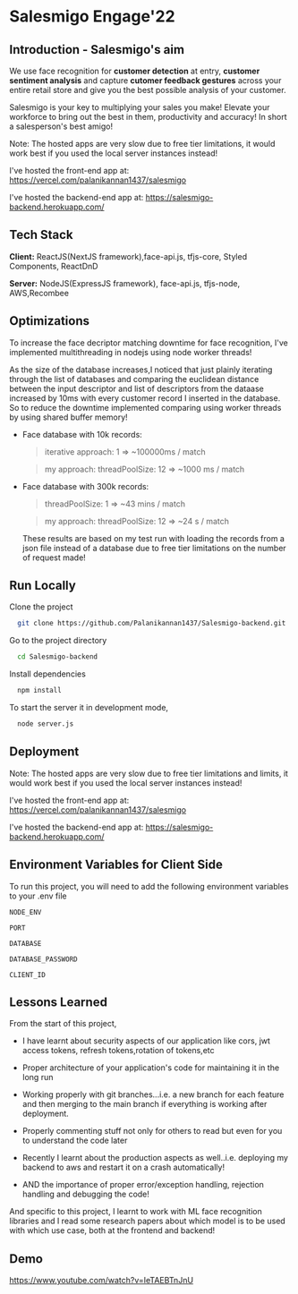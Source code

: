 
# Salesmigo Engage'22

## Introduction - Salesmigo's aim

We use face recognition for **customer detection** at entry, **customer sentiment
analysis** and capture **cutomer feedback gestures** across your entire
retail store and give you the best possible analysis of your customer.

Salesmigo is your key to multiplying your sales you make! 
Elevate your workforce to bring out the best in them, 
productivity and accuracy! In short a salesperson's best amigo!

Note: 
The hosted apps are very slow due to free tier limitations,
it would work best if you used the local server instances instead!

I've hosted the front-end app at: 
https://vercel.com/palanikannan1437/salesmigo

I've hosted the backend-end app at: 
https://salesmigo-backend.herokuapp.com/




## Tech Stack

**Client:** ReactJS(NextJS framework),face-api.js, tfjs-core, 
Styled Components, ReactDnD

**Server:** NodeJS(ExpressJS framework), face-api.js, tfjs-node, 
AWS,Recombee


## Optimizations

To increase the face decriptor matching downtime for face recognition,
I've implemented multithreading in nodejs using node worker threads!

As the size of the database increases,I noticed that just plainly iterating 
through the list of databases and comparing the euclidean distance between
the input descriptor and list of descriptors from the dataase increased by 10ms
with every customer record I inserted in the database. So to reduce the downtime implemented
comparing using worker threads by using shared buffer memory!

- Face database with 10k records:
  > iterative approach: 1 =>  ~100000ms / match

  > my approach: threadPoolSize: 12 =>  ~1000 ms / match

- Face database with 300k records:
  > threadPoolSize: 1 => ~43 mins / match  
  
  > my approach: threadPoolSize: 12 => ~24 s / match

  These results are based on my test run with loading
  the records from a json file instead of a database due 
  to free tier limitations on the number of request made!
## Run Locally

Clone the project

```bash
  git clone https://github.com/Palanikannan1437/Salesmigo-backend.git
```

Go to the project directory

```bash
  cd Salesmigo-backend
```

Install dependencies

```bash
  npm install
```

To start the server it in development mode,
```bash
  node server.js
```




## Deployment

Note: 
The hosted apps are very slow due to free tier limitations and limits,
it would work best if you used the local server instances instead!

I've hosted the front-end app at: 
https://vercel.com/palanikannan1437/salesmigo

I've hosted the backend-end app at: 
https://salesmigo-backend.herokuapp.com/

## Environment Variables for Client Side

To run this project, you will need to add the following environment variables to your .env file

`NODE_ENV`

`PORT`

`DATABASE`

`DATABASE_PASSWORD`

`CLIENT_ID`
## Lessons Learned

 From the start of this project,
 - I have learnt about security aspects of our application like cors, jwt access tokens, refresh tokens,rotation of tokens,etc
 - Proper architecture of your application's code for maintaining it in the long run

 - Working properly with git branches...i.e. a new branch for each feature and then merging to the main branch if everything is working after deployment.

 - Properly commenting stuff not only for others to read but even for you to understand the code later

 - Recently I learnt about the production aspects as well..i.e. deploying my backend to aws and restart it on a crash automatically!

 - AND the importance of proper error/exception handling, rejection handling and debugging the code!

And specific to this project, I learnt to work with ML face recognition libraries and I read some research papers about which model is to be used with which use case, both at the frontend and backend!


## Demo

https://www.youtube.com/watch?v=IeTAEBTnJnU
